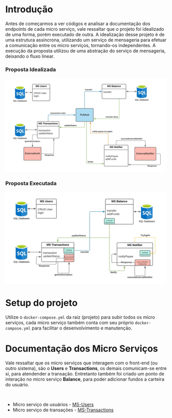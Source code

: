 Introdução
========
Antes de começarmos a ver códigos e analisar a documentação dos endpoints de cada micro serviço, vale ressaltar que o projeto foi idealizado de uma forma, porém executado de outra. A idealização desse projeto é de uma estrutura assíncrona, utilizando um serviço de mensageria para efetuar a comunicação entre os micro serviços, tornando-os independentes. A execução da proposta utilizou de uma abstração do serviço de mensageria, deixando o fluxo linear. 

### Proposta Idealizada
![Proposta Idealizada](https://github.com/AlexCampos95/projeto/blob/docs/docs/proposta-ideal.jpeg?raw=true)


### Proposta Executada
![Proposta Executada](https://github.com/AlexCampos95/projeto/blob/docs/docs/proposta-executada.jpeg?raw=true)


Setup do projeto
=======
Utilize o `docker-compose.yml` da raiz (projeto) para subir todos os micro serviços, cada micro serviço também conta com seu próprio `docker-compose.yml` para facilitar o desenvolvimento e manutenção. 


Documentação dos Micro Serviços
====
Vale ressaltar que os micro serviços que interagem com o front-end (ou outro sistema), são o **Users** e **Transactions**, os demais comunicam-se entre si, para atendender a transação. Entretanto também foi criado um ponto de interação no micro serviço **Balance**, para poder adicionar fundos a carteira do usuário. 

&nbsp;

- Micro serviço de usuários - [MS-Users](https://github.com/AlexCampos95/projeto/blob/master/pp-users/README.md "MS-Users")
- Micro serviço de transações - [MS-Transactions](https://github.com/AlexCampos95/projeto/blob/master/pp-transactions/README.md "MS-Transactions")
